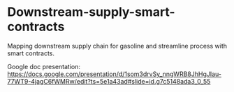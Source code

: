 # Downstream-supply-smart-contracts
Mapping downstream supply chain for gasoline and streamline process with smart contracts.

Google doc presentation:
https://docs.google.com/presentation/d/1som3drvSy_nngWRB8JhHgJIau-77WT9-4jagC6fWMRw/edit?ts=5e1a43ad#slide=id.g7c5148ada3_0_55